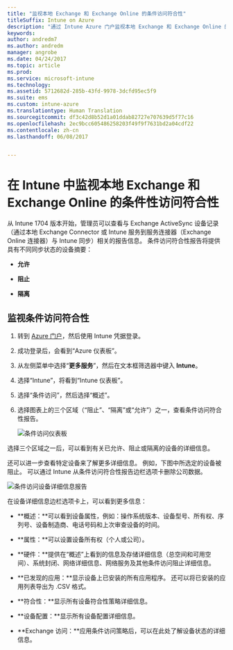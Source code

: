 ```yaml
---
title: "监视本地 Exchange 和 Exchange Online 的条件访问符合性"
titleSuffix: Intune on Azure
description: "通过 Intune Azure 门户监视本地 Exchange 和 Exchange Online 的条件访问符合性"
keywords: 
author: andredm7
ms.author: andredm
manager: angrobe
ms.date: 04/24/2017
ms.topic: article
ms.prod: 
ms.service: microsoft-intune
ms.technology: 
ms.assetid: 5712682d-285b-43fd-9978-3dcfd95ec5f9
ms.suite: ems
ms.custom: intune-azure
ms.translationtype: Human Translation
ms.sourcegitcommit: df3c42d8b52d1a01ddab82727e707639d5f77c16
ms.openlocfilehash: 2ec9bcc605486258203f49f9f7631bd2a04cdf22
ms.contentlocale: zh-cn
ms.lasthandoff: 06/08/2017


---
```


# <a name="monitor-conditional-access-compliance-for-on-premises-exchange-and-exchange-online-in-intune"></a>在 Intune 中监视本地 Exchange 和 Exchange Online 的条件性访问符合性

从 Intune 1704 版本开始，管理员可以查看与 Exchange ActiveSync 设备记录（通过本地 Exchange Connector 或 Intune 服务到服务连接器（Exchange Online 连接器）与 Intune 同步）相关的报告信息。 条件访问符合性报告将提供具有不同同步状态的设备摘要：

-   **允许**

-   **阻止**

-   **隔离**

## <a name="to-monitor-conditional-access-compliance"></a>监视条件访问符合性

1.  转到 [Azure 门户](https://portal.azure.com/)，然后使用 Intune 凭据登录。

2.  成功登录后，会看到“Azure 仪表板”。

3.  从左侧菜单中选择“**更多服务**”，然后在文本框筛选器中键入 **Intune**。

4.  选择“Intune”，将看到“Intune 仪表板”。

5.  选择“条件访问”，然后选择“概述”。

6.  选择图表上的三个区域（“阻止”、“隔离”或“允许”）之一，查看条件访问符合性报告。

    ![条件访问仪表板](./media/CA-reporting-intune-1.png)

选择三个区域之一后，可以看到有关已允许、阻止或隔离的设备的详细信息。

还可以进一步查看特定设备来了解更多详细信息。 例如，下图中所选定的设备被阻止。 可以通过 Intune 从条件访问符合性报告边栏选项卡删除公司数据。

![条件访问设备详细信息报告](./media/CA-reporting-intune-3.png)

在设备详细信息边栏选项卡上，可以看到更多信息：

-   **概述：**可以看到设备属性，例如：操作系统版本、设备型号、所有权、序列号、设备制造商、电话号码和上次审查设备的时间。

-   **属性：**可以设置设备所有权（个人或公司）。

-   **硬件：**提供在“概述”上看到的信息及存储详细信息（总空间和可用空间）、系统封闭、网络详细信息、网络服务及其他条件访问阻止详细信息。

-   **已发现的应用：**显示设备上已安装的所有应用程序。 还可以将已安装的应用列表导出为 .CSV 格式。

-   **符合性：**显示所有设备符合性策略详细信息。

-   **设备配置：**显示所有设备配置详细信息。

-   **Exchange 访问：**应用条件访问策略后，可以在此处了解设备状态的详细信息。

